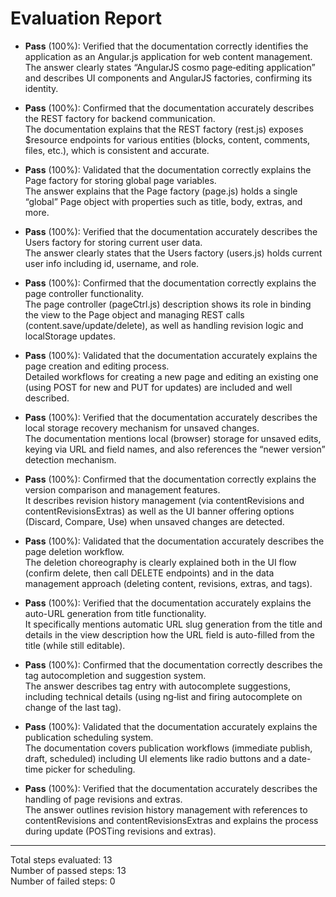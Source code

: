 # Evaluation Report

- **Pass** (100%): Verified that the documentation correctly identifies the application as an Angular.js application for web content management.  
  The answer clearly states “AngularJS cosmo page‐editing application” and describes UI components and AngularJS factories, confirming its identity.

- **Pass** (100%): Confirmed that the documentation accurately describes the REST factory for backend communication.  
  The documentation explains that the REST factory (rest.js) exposes $resource endpoints for various entities (blocks, content, comments, files, etc.), which is consistent and accurate.

- **Pass** (100%): Validated that the documentation correctly explains the Page factory for storing global page variables.  
  The answer explains that the Page factory (page.js) holds a single “global” Page object with properties such as title, body, extras, and more.

- **Pass** (100%): Verified that the documentation accurately describes the Users factory for storing current user data.  
  The answer clearly states that the Users factory (users.js) holds current user info including id, username, and role.

- **Pass** (100%): Confirmed that the documentation correctly explains the page controller functionality.  
  The page controller (pageCtrl.js) description shows its role in binding the view to the Page object and managing REST calls (content.save/update/delete), as well as handling revision logic and localStorage updates.

- **Pass** (100%): Validated that the documentation accurately explains the page creation and editing process.  
  Detailed workflows for creating a new page and editing an existing one (using POST for new and PUT for updates) are included and well described.

- **Pass** (100%): Verified that the documentation accurately describes the local storage recovery mechanism for unsaved changes.  
  The documentation mentions local (browser) storage for unsaved edits, keying via URL and field names, and also references the “newer version” detection mechanism.

- **Pass** (100%): Confirmed that the documentation correctly explains the version comparison and management features.  
  It describes revision history management (via contentRevisions and contentRevisionsExtras) as well as the UI banner offering options (Discard, Compare, Use) when unsaved changes are detected.

- **Pass** (100%): Validated that the documentation accurately describes the page deletion workflow.  
  The deletion choreography is clearly explained both in the UI flow (confirm delete, then call DELETE endpoints) and in the data management approach (deleting content, revisions, extras, and tags).

- **Pass** (100%): Verified that the documentation accurately explains the auto-URL generation from title functionality.  
  It specifically mentions automatic URL slug generation from the title and details in the view description how the URL field is auto-filled from the title (while still editable).

- **Pass** (100%): Confirmed that the documentation correctly describes the tag autocompletion and suggestion system.  
  The answer describes tag entry with autocomplete suggestions, including technical details (using ng‑list and firing autocomplete on change of the last tag).

- **Pass** (100%): Validated that the documentation accurately explains the publication scheduling system.  
  The documentation covers publication workflows (immediate publish, draft, scheduled) including UI elements like radio buttons and a date-time picker for scheduling.

- **Pass** (100%): Verified that the documentation accurately describes the handling of page revisions and extras.  
  The answer outlines revision history management with references to contentRevisions and contentRevisionsExtras and explains the process during update (POSTing revisions and extras).

---

Total steps evaluated: 13  
Number of passed steps: 13  
Number of failed steps: 0